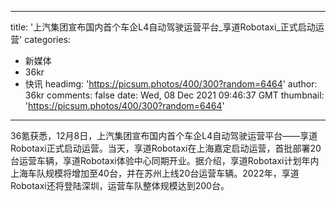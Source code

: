 
---
title: '上汽集团宣布国内首个车企L4自动驾驶运营平台_享道Robotaxi_正式启动运营'
categories: 
 - 新媒体
 - 36kr
 - 快讯
headimg: 'https://picsum.photos/400/300?random=6464'
author: 36kr
comments: false
date: Wed, 08 Dec 2021 09:46:37 GMT
thumbnail: 'https://picsum.photos/400/300?random=6464'
---

<div>   
36氪获悉，12月8日，上汽集团宣布国内首个车企L4自动驾驶运营平台——享道Robotaxi正式启动运营。当天，享道Robotaxi在上海嘉定启动运营，首批部署20台运营车辆，享道Robotaxi体验中心同期开业。据介绍，享道Robotaxi计划年内上海车队规模将增加至40台，并在苏州上线20台运营车辆。2022年，享道Robotaxi还将登陆深圳，运营车队整体规模达到200台。  
</div>
            
